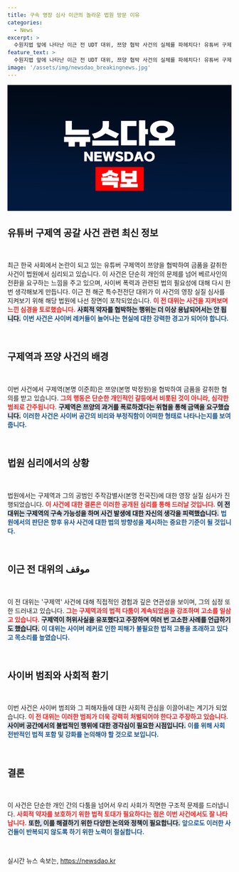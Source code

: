 ```yaml
---
title: 구속 영장 심사 이근의 놀라운 법원 방문 이유
categories:
  - News
excerpt: >
  수원지법 앞에 나타난 이근 전 UDT 대위, 쯔양 협박 사건의 실체를 파헤치다! 유튜버 구제역의 영장실질심사 출소로 드러난 불법 사이버 범죄의 민낯은? 클릭해 자세한 이야기를 확인하세요!
feature_text: >
  수원지법 앞에 나타난 이근 전 UDT 대위, 쯔양 협박 사건의 실체를 파헤치다! 유튜버 구제역의 영장실질심사 출소로 드러난 불법 사이버 범죄의 민낯은? 클릭해 자세한 이야기를 확인하세요!
image: '/assets/img/newsdao_breakingnews.jpg'
---
```


<p><img src="/assets/img/newsdao_breakingnews.jpg" alt="firstkoreanews 속보" /></p>

<h2 data-ke-size="size26">유튜버 구제역 공갈 사건 관련 최신 정보</h2>

<p data-ke-size="size16">&nbsp;</p>

<p data-ke-size="size16">최근 한국 사회에서 논란이 되고 있는 유튜버 구제역이 쯔양을 협박하여 금품을 갈취한 사건이 법원에서 심리되고 있습니다. 이 사건은 단순히 개인의 문제를 넘어 베르사인의 전환을 요구하는 느낌을 주고 있으며, 사이버 폭력과 관련된 법의 필요성에 대해 다시 한번 생각해보게 만듭니다. 이근 전 해군 특수전전단 대위가 이 사건의 영장 실질 심사를 지켜보기 위해 해당 법원에 나선 장면이 포착되었습니다. <b><span style="color: #ee2323;">이 전 대위는 사건을 지켜보며 느낀 심경을 토로했습니다.</span></b> <b><span style="background-color: #21538527;">사회적 약자를 협박하는 행위는 더 이상 용납되어서는 안 됩니다.</span></b> <b><span style="color: #1a5490;">이번 사건은 사이버 레커들이 늘어나는 현실에 대한 강력한 경고가 되어야 합니다.</span></b></p>

<p data-ke-size="size16">&nbsp;</p>

<h2 data-ke-size="size26">구제역과 쯔양 사건의 배경</h2>

<p data-ke-size="size16">&nbsp;</p>

<p data-ke-size="size16">이번 사건에서 구제역(본명 이준희)은 쯔양(본명 박정원)을 협박하여 금품을 갈취한 혐의를 받고 있습니다. <b><span style="color: #ee2323;">그의 행동은 단순한 개인적인 갈등에서 비롯된 것이 아니라, 심각한 범죄로 간주됩니다.</span></b> <b><span style="background-color: #21538527;">구제역은 쯔양의 과거를 폭로하겠다는 위협을 통해 금액을 요구했습니다.</span></b> <b><span style="color: #1a5490;">이러한 사건은 사이버 공간의 비리와 부정직함이 어떠한 형태로 나타나는지를 보여줍니다.</span></b></p>

<p data-ke-size="size16">&nbsp;</p>

<h2 data-ke-size="size26">법원 심리에서의 상황</h2>

<p data-ke-size="size16">&nbsp;</p>

<p data-ke-size="size16">법원에서는 구제역과 그의 공범인 주작감별사(본명 전국진)에 대한 영장 실질 심사가 진행되었습니다. <b><span style="color: #ee2323;">이 사건에 대한 결론은 이러한 공개된 심리를 통해 드러날 것입니다.</span></b> <b><span style="background-color: #21538527;">이 전 대위는 구제역의 구속 가능성을 하며 사건 발생에 대한 자신의 생각을 피력했습니다.</span></b> <b><span style="color: #1a5490;">법원에서의 판단은 향후 유사 사건에 대한 법의 방향성을 제시하는 중요한 기준이 될 것입니다.</span></b></p>

<p data-ke-size="size16">&nbsp;</p>

<h2 data-ke-size="size26">이근 전 대위의 موقف</h2>

<p data-ke-size="size16">&nbsp;</p>

<p data-ke-size="size16">이 전 대위는 '구제역' 사건에 대해 직접적인 경험과 깊은 연관성을 보이며, 그의 심정 또한 드러내고 있습니다. <b><span style="color: #ee2323;">그는 구제역과의 법적 다툼이 계속되었음을 강조하며 고소를 일삼고 있습니다.</span></b> <b><span style="background-color: #21538527;">구제역이 허위사실을 유포했다고 주장하며 여러 번 고소한 사례를 언급하기도 했습니다.</span></b> <b><span style="color: #1a5490;">이 대위는 사이버 레커로 인한 피해가 불필요한 법적 고통을 초래하고 있다고 목소리를 높였습니다.</span></b></p>

<p data-ke-size="size16">&nbsp;</p>

<h2 data-ke-size="size26">사이버 범죄와 사회적 환기</h2>

<p data-ke-size="size16">&nbsp;</p>

<p data-ke-size="size16">이번 사건은 사이버 범죄와 그 피해자들에 대한 사회적 관심을 이끌어내는 계기가 되었습니다. <b><span style="color: #ee2323;">이 전 대위는 이러한 범죄가 더욱 강력히 처벌되어야 한다고 주장하고 있습니다.</span></b> <b><span style="background-color: #21538527;">사이버 공간에서의 불법적인 행위에 대한 경각심이 필요한 시점입니다.</span></b> <b><span style="color: #1a5490;">이를 위해 사회 전반적인 법적 포함 및 강화를 논의해야 할 것으로 보입니다.</span></b></p>

<p data-ke-size="size16">&nbsp;</p>

<h2 data-ke-size="size26">결론</h2>

<p data-ke-size="size16">&nbsp;</p>

<p data-ke-size="size16">이 사건은 단순한 개인 간의 다툼을 넘어서 우리 사회가 직면한 구조적 문제를 드러냅니다. <b><span style="color: #ee2323;">사회적 약자를 보호하기 위한 법적 토대가 필요하다는 점은 이번 사건에서도 잘 나타납니다.</span></b> <b><span style="background-color: #21538527;">또한, 이를 해결하기 위한 다양한 논의와 정책이 필요합니다.</span></b> <b><span style="color: #1a5490;">앞으로도 이러한 사건들이 반복되지 않도록 하기 위한 노력이 절실합니다.</span></b></p>

<p data-ke-size="size16">&nbsp;</p>
실시간 뉴스 속보는, <a href="https://newsdao.kr" rel="dofollow">https://newsdao.kr</a>


